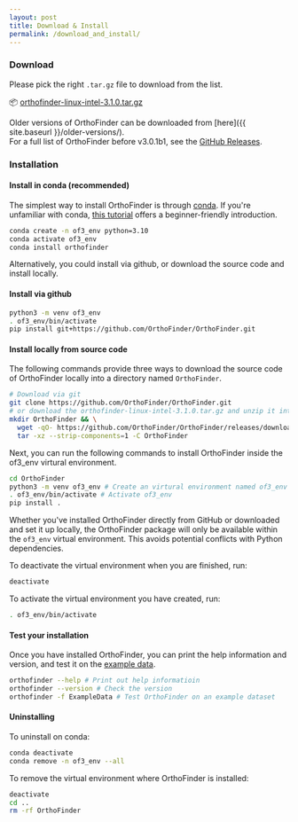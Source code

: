 ```yaml
---
layout: post
title: Download & Install
permalink: /download_and_install/
---
```


<!-- <h2 style="margin-bottom: 1.2rem;"><strong>Download & Install</strong></h2> -->

### Download

Please pick the right `.tar.gz` file to download from the list.



<div class="download-item">
  📦 
    <a href="https://github.com/OrthoFinder/OrthoFinder/releases/download/v3.1.0/orthofinder-linux-intel-3.1.0.tar.gz" class="btn">
        orthofinder-linux-intel-3.1.0.tar.gz
    </a>
    <span class="download-count" data-asset="orthofinder-linux-intel-3.1.0.tar.gz">
    <i class="fa fa-download" aria-hidden="true"></i>
    </span>
</div>
<!--more-->

Older versions of OrthoFinder can be downloaded from [here]({{ site.baseurl }}/older-versions/).  
For a full list of OrthoFinder before v3.0.1b1, see the [GitHub Releases](https://github.com/davidemms/OrthoFinder/releases).


### Installation

#### Install in conda (recommended) 

The simplest way to install OrthoFinder is through [conda](https://anaconda.org/bioconda/orthofinder). If you're unfamiliar with conda, [this tutorial](https://www.machinelearningplus.com/deployment/conda-create-environment-and-everything-you-need-to-know-to-manage-conda-virtual-environment/) offers a beginner-friendly introduction.

```bash
conda create -n of3_env python=3.10
conda activate of3_env
conda install orthofinder
```

Alternatively, you could install via github, or download the source code and install locally.

#### Install via github
```bash
python3 -m venv of3_env 
. of3_env/bin/activate
pip install git+https://github.com/OrthoFinder/OrthoFinder.git
```

#### Install locally from source code

The following commands provide three ways to download the source code of OrthoFinder locally into a directory named `OrthoFinder`.
```bash
# Download via git 
git clone https://github.com/OrthoFinder/OrthoFinder.git
# or download the orthofinder-linux-intel-3.1.0.tar.gz and unzip it into OrthoFinder if you are on a Linux Intel machine
mkdir OrthoFinder && \
  wget -qO- https://github.com/OrthoFinder/OrthoFinder/releases/download/v3.1.0/orthofinder-linux-intel-3.1.0.tar.gz | \
  tar -xz --strip-components=1 -C OrthoFinder
```

Next, you can run the following commands to install OrthoFinder inside the of3_env virtural environment.
```bash
cd OrthoFinder
python3 -m venv of3_env # Create an virtural environment named of3_env
. of3_env/bin/activate # Activate of3_env
pip install .
```

Whether you've installed OrthoFinder directly from GitHub or downloaded and set it up locally, the OrthoFinder package will only be available within the `of3_env` virtual environment. This avoids potential conflicts with Python dependencies.

To deactivate the virtual environment when you are finished, run:
```bash
deactivate
```

To activate the virtual environment you have created, run:
```bash
. of3_env/bin/activate
```


#### Test your installation

Once you have installed OrthoFinder, you can print the help information and version, and test it on the [example data](https://github.com/OrthoFinder/OrthoFinder/tree/master/ExampleData).

```bash
orthofinder --help # Print out help informatioin
orthofinder --version # Check the version
orthofinder -f ExampleData # Test OrthoFinder on an example dataset
```

#### Uninstalling
To uninstall on conda:
```bash
conda deactivate
conda remove -n of3_env --all
```
To remove the virtual environment where OrthoFinder is installed:
```bash
deactivate
cd ..
rm -rf OrthoFinder
```